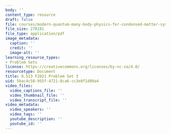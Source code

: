 ```yaml
---
body: ''
content_type: resource
draft: false
file: courses/modern-quantum-many-body-physics-for-condensed-matter-systems/mit8_513f21_ps3.pdf
file_size: 278181
file_type: application/pdf
image_metadata:
  caption: ''
  credit: ''
  image-alt: ''
learning_resource_types:
- Problem Sets
license: https://creativecommons.org/licenses/by-nc-sa/4.0/
resourcetype: Document
title: 8.513 F2021 Problem Set 3
uid: 5bac4c58-955f-4721-8ca6-cc3e8f1d89a4
video_files:
  video_captions_file: ''
  video_thumbnail_file: ''
  video_transcript_file: ''
video_metadata:
  video_speakers: ''
  video_tags: ''
  youtube_description: ''
  youtube_id: ''
---
```

